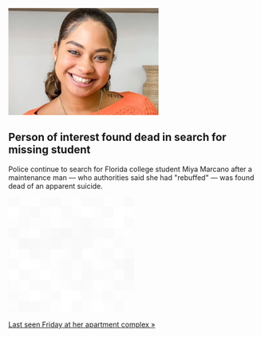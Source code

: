
![Person of interest found dead in search for missing student](./20210928175835.png)
## Person of interest found dead in search for missing student

Police continue to search for Florida college student Miya Marcano after a maintenance man — who authorities said she had "rebuffed" — was found dead of an apparent suicide.

![pic](../square_bg.png)

[Last seen Friday at her apartment complex »](https://www.yahoo.com/news/florida-sheriffs-deputies-searching-missing-161700698.html)
